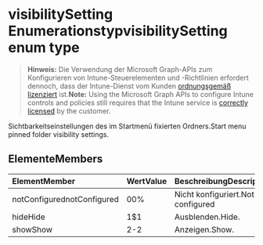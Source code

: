 # <a name="visibilitysetting-enum-type"></a><span data-ttu-id="5da2b-101">visibilitySetting Enumerationstyp</span><span class="sxs-lookup"><span data-stu-id="5da2b-101">visibilitySetting enum type</span></span>

> <span data-ttu-id="5da2b-102">**Hinweis:** Die Verwendung der Microsoft Graph-APIs zum Konfigurieren von Intune-Steuerelementen und -Richtlinien erfordert dennoch, dass der Intune-Dienst vom Kunden [ordnungsgemäß lizenziert](https://go.microsoft.com/fwlink/?linkid=839381) ist.</span><span class="sxs-lookup"><span data-stu-id="5da2b-102">**Note:** Using the Microsoft Graph APIs to configure Intune controls and policies still requires that the Intune service is [correctly licensed](https://go.microsoft.com/fwlink/?linkid=839381) by the customer.</span></span>

<span data-ttu-id="5da2b-103">Sichtbarkeitseinstellungen des im Startmenü fixierten Ordners.</span><span class="sxs-lookup"><span data-stu-id="5da2b-103">Start menu pinned folder visibility settings.</span></span>
## <a name="members"></a><span data-ttu-id="5da2b-104">Elemente</span><span class="sxs-lookup"><span data-stu-id="5da2b-104">Members</span></span>
|<span data-ttu-id="5da2b-105">Element</span><span class="sxs-lookup"><span data-stu-id="5da2b-105">Member</span></span>|<span data-ttu-id="5da2b-106">Wert</span><span class="sxs-lookup"><span data-stu-id="5da2b-106">Value</span></span>|<span data-ttu-id="5da2b-107">Beschreibung</span><span class="sxs-lookup"><span data-stu-id="5da2b-107">Description</span></span>|
|:---|:---|:---|
|<span data-ttu-id="5da2b-108">notConfigured</span><span class="sxs-lookup"><span data-stu-id="5da2b-108">notConfigured</span></span>|<span data-ttu-id="5da2b-109">0</span><span class="sxs-lookup"><span data-stu-id="5da2b-109">0%</span></span>|<span data-ttu-id="5da2b-110">Nicht konfiguriert.</span><span class="sxs-lookup"><span data-stu-id="5da2b-110">Not configured</span></span>|
|<span data-ttu-id="5da2b-111">hide</span><span class="sxs-lookup"><span data-stu-id="5da2b-111">Hide</span></span>|<span data-ttu-id="5da2b-112">1</span><span class="sxs-lookup"><span data-stu-id="5da2b-112">$1</span></span>|<span data-ttu-id="5da2b-113">Ausblenden.</span><span class="sxs-lookup"><span data-stu-id="5da2b-113">Hide.</span></span>|
|<span data-ttu-id="5da2b-114">show</span><span class="sxs-lookup"><span data-stu-id="5da2b-114">Show</span></span>|<span data-ttu-id="5da2b-115">2</span><span class="sxs-lookup"><span data-stu-id="5da2b-115">-2</span></span>|<span data-ttu-id="5da2b-116">Anzeigen.</span><span class="sxs-lookup"><span data-stu-id="5da2b-116">Show.</span></span>|



